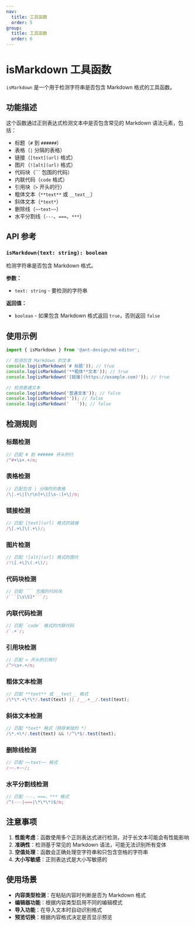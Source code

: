 ```yaml
---
nav:
  title: 工具函数
  order: 5
group:
  title: 工具函数
  order: 6
---
```


# isMarkdown 工具函数

`isMarkdown` 是一个用于检测字符串是否包含 Markdown 格式的工具函数。

## 功能描述

这个函数通过正则表达式检测文本中是否包含常见的 Markdown 语法元素，包括：

- 标题（`#` 到 `######`）
- 表格（`|` 分隔的表格）
- 链接（`[text](url)` 格式）
- 图片（`![alt](url)` 格式）
- 代码块（``` 包围的代码）
- 内联代码（`code` 格式）
- 引用块（`>` 开头的行）
- 粗体文本（`**text**` 或 `__text__`）
- 斜体文本（`*text*`）
- 删除线（`~~text~~`）
- 水平分割线（`---`、`===`、`***`）

## API 参考

### `isMarkdown(text: string): boolean`

检测字符串是否包含 Markdown 格式。

**参数：**

- `text: string` - 要检测的字符串

**返回值：**

- `boolean` - 如果包含 Markdown 格式返回 `true`，否则返回 `false`

## 使用示例

```typescript | pure
import { isMarkdown } from '@ant-design/md-editor';

// 检测包含 Markdown 的文本
console.log(isMarkdown('# 标题')); // true
console.log(isMarkdown('**粗体**文本')); // true
console.log(isMarkdown('[链接](https://example.com)')); // true

// 检测普通文本
console.log(isMarkdown('普通文本')); // false
console.log(isMarkdown('')); // false
console.log(isMarkdown('   ')); // false
```

## 检测规则

### 标题检测

```typescript | pure
// 匹配 # 到 ###### 开头的行
/^#+\s+.+/m;
```

### 表格检测

```typescript | pure
// 匹配包含 | 分隔符的表格
/\|.+\|[\r\n]+\|[\s-:]+\|/m;
```

### 链接检测

```typescript | pure
// 匹配 [text](url) 格式的链接
/\[.+\]\(.+\)/;
```

### 图片检测

```typescript | pure
// 匹配 ![alt](url) 格式的图片
/!\[.+\]\(.+\)/;
```

### 代码块检测

````typescript | pure
// 匹配 ``` 包围的代码块
/```[\s\S]*```/;
````

### 内联代码检测

```typescript | pure
// 匹配 `code` 格式的内联代码
/`.+`/;
```

### 引用块检测

```typescript | pure
// 匹配 > 开头的引用行
/^>\s+.+/m;
```

### 粗体文本检测

```typescript | pure
// 匹配 **text** 或 __text__ 格式
/\*\*.+\*\*/.test(text) || /__.+__/.test(text);
```

### 斜体文本检测

```typescript | pure
// 匹配 *text* 格式（排除单独的 *）
/\*.+\*/.test(text) && !/^\*$/.test(text);
```

### 删除线检测

```typescript | pure
// 匹配 ~~text~~ 格式
/~~.+~~/;
```

### 水平分割线检测

```typescript | pure
// 匹配 ---、===、*** 格式
/^(---|===|\*\*\*)$/m;
```

## 注意事项

1. **性能考虑**：函数使用多个正则表达式进行检测，对于长文本可能会有性能影响
2. **准确性**：检测基于常见的 Markdown 语法，可能无法识别所有变体
3. **空值处理**：函数会正确处理空字符串和只包含空格的字符串
4. **大小写敏感**：正则表达式是大小写敏感的

## 使用场景

- **内容类型检测**：在粘贴内容时判断是否为 Markdown 格式
- **编辑器功能**：根据内容类型启用不同的编辑模式
- **导入功能**：在导入文本时自动识别格式
- **预览切换**：根据内容格式决定是否显示预览
